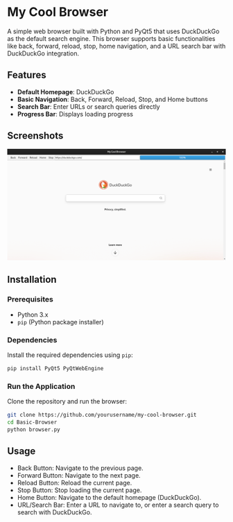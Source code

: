 # My Cool Browser

A simple web browser built with Python and PyQt5 that uses DuckDuckGo as the default search engine. This browser supports basic functionalities like back, forward, reload, stop, home navigation, and a URL search bar with DuckDuckGo integration.

## Features

- **Default Homepage**: DuckDuckGo
- **Basic Navigation**: Back, Forward, Reload, Stop, and Home buttons
- **Search Bar**: Enter URLs or search queries directly
- **Progress Bar**: Displays loading progress

## Screenshots

![Basic Browser Screenshot](Screenshot.png) 

## Installation

### Prerequisites

- Python 3.x
- `pip` (Python package installer)

### Dependencies

Install the required dependencies using `pip`:

```bash
pip install PyQt5 PyQtWebEngine
 ```

### Run the Application
Clone the repository and run the browser:

```bash
git clone https://github.com/yourusername/my-cool-browser.git
cd Basic-Browser
python browser.py
```

## Usage
- Back Button: Navigate to the previous page.
- Forward Button: Navigate to the next page.
- Reload Button: Reload the current page.
- Stop Button: Stop loading the current page.
- Home Button: Navigate to the default homepage (DuckDuckGo).
- URL/Search Bar: Enter a URL to navigate to, or enter a search query to search with DuckDuckGo.
